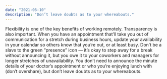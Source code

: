 ```yaml
---
date: "2021-05-10"
description: "Don’t leave doubts as to your whereabouts."
---
```


Flexibility is one of the key benefits of working remotely. Transparency is also important. When you have an appointment that’ll take you out of communication for a stretch during business hours, update your availability in your calendar so others know that you’re out, or at least busy. Don’t be a slave to the green “presence” icon — it’s okay to step away for a break without announcing it, but you owe it to your coworkers and managers for longer stretches of unavailability. You don’t need to announce the minute details of your doctor’s appointment or who you’re enjoying lunch with (don’t overshare), but don’t leave doubts as to your whereabouts. 
